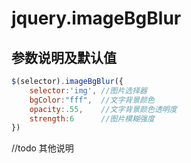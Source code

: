 jquery.imageBgBlur
==================

## 参数说明及默认值

``` js
$(selector).imageBgBlur({
	selector:'img', //图片选择器
	bgColor:"fff",  //文字背景颜色
	opacity:.55,    //文字背景颜色透明度
	strength:6      //图片模糊强度
})
```


//todo 其他说明
